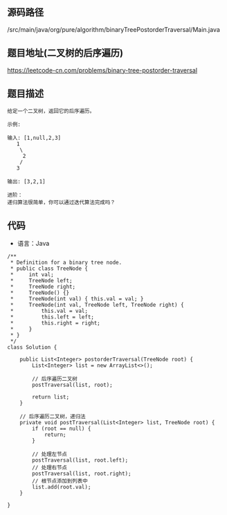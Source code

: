 ## 源码路径

/src/main/java/org/pure/algorithm/binaryTreePostorderTraversal/Main.java

## 题目地址(二叉树的后序遍历)

https://leetcode-cn.com/problems/binary-tree-postorder-traversal

## 题目描述

```
给定一个二叉树，返回它的后序遍历。

示例:

输入: [1,null,2,3]
   1
    \
     2
    /
   3 

输出: [3,2,1]

进阶：
递归算法很简单，你可以通过迭代算法完成吗？
```

## 代码

- 语言：Java

```
/**
 * Definition for a binary tree node.
 * public class TreeNode {
 *     int val;
 *     TreeNode left;
 *     TreeNode right;
 *     TreeNode() {}
 *     TreeNode(int val) { this.val = val; }
 *     TreeNode(int val, TreeNode left, TreeNode right) {
 *         this.val = val;
 *         this.left = left;
 *         this.right = right;
 *     }
 * }
 */
class Solution {

    public List<Integer> postorderTraversal(TreeNode root) {
        List<Integer> list = new ArrayList<>();

        // 后序遍历二叉树
        postTraversal(list, root);

        return list;
    }

    // 后序遍历二叉树，递归法
    private void postTraversal(List<Integer> list, TreeNode root) {
        if (root == null) {
            return;
        }

        // 处理左节点
        postTraversal(list, root.left);
        // 处理右节点
        postTraversal(list, root.right);
        // 根节点添加到列表中
        list.add(root.val);
    }

}
```